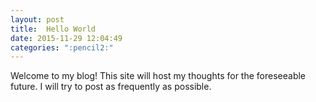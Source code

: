 ```yaml
---
layout: post
title:  Hello World
date: 2015-11-29 12:04:49
categories: ":pencil2:"
---
```


<p>Welcome to my blog! This site will host my thoughts for the foreseeable future. I will try to post as frequently as possible.</p>
